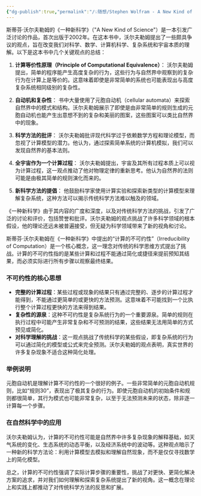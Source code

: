 ```yaml
---
{"dg-publish":true,"permalink":"/💡随想/Stephen Wolfram - A New Kind of Science 总结/","created":"2024-04-23T19:56:49.000+08:00","updated":"2024-04-23T21:54:40.438+08:00"}
---
```



斯蒂芬·沃尔夫勒姆的《一种新科学》（"A New Kind of Science"）是一本引发广泛讨论的作品，首次出版于2002年。在这本书中，沃尔夫勒姆提出了一些颇具争议的观点，旨在改变我们对科学、数学、计算机科学、复杂系统和宇宙本质的理解。以下是这本书中几个关键观点的总结：

1. **计算等价性原理（Principle of Computational Equivalence）**：
   沃尔夫勒姆提出，简单的程序能产生高度复杂的行为，这些行为与自然界中观察到的复杂行为在计算上是等价的。这意味着即使是非常简单的系统也可能表现出与高度复杂系统相同级别的复杂性。

2. **自动机和复杂性**：
   书中大量使用了元胞自动机（cellular automata）来探索自然界中的模式和结构。沃尔夫勒姆展示了即使是由非常简单的规则生成的元胞自动机也能产生出意想不到的复杂和美丽的图案，这些图案可以类比自然界中的现象。

3. **科学方法的批评**：
   沃尔夫勒姆批评现代科学过于依赖数学方程和理论模型，而忽视了计算模型的潜力。他认为，通过探索简单系统的计算机模拟，我们可以发现自然界的基本法则。

4. **全宇宙作为一个计算过程**：
   沃尔夫勒姆提出，宇宙及其所有过程本质上可以视为计算过程，这一观点推动了他对物理定律的重新思考。他认为自然界的法则可能是由极其简单的规则演化而来的。

5. **新科学方法的提倡**：
   他鼓励科学家使用计算实验和探索新类型的计算模型来理解复杂系统，这种方法可以揭示传统科学方法难以触及的领域。

《一种新科学》由于其内容的广度和深度，以及对传统科学方法的挑战，引发了广泛的讨论和评价，包括赞誉和批评。沃尔夫勒姆的观点挑战了许多科学领域的根本假设，他的理论还远未被普遍接受，但无疑为科学领域带来了新的视角和讨论。

斯蒂芬·沃尔夫勒姆在《一种新科学》中提出的“计算的不可约性”（Irreducibility of Computation）是一个核心概念，这一理念对传统的科学思维方式提出了挑战。计算的不可约性指的是某些计算和过程不能通过简化或捷径来提前预知其结果，而必须实际进行所有步骤以观察最终结果。

### 不可约性的核心思想

- **完整的计算过程**：某些过程或现象的结果只有通过完整的、逐步的计算过程才能得到，不能通过更简单的或更快的方法预测。这意味着不可能找到一个比执行整个计算过程更快的方法来得到结果。
- **复杂性的源泉**：这种不可约性是复杂系统行为的一个重要源泉。简单的规则在执行过程中可能产生非常复杂和不可预测的结果，这些结果无法用简单的方式预见或简化。
- **对科学理解的挑战**：这一观点挑战了传统科学的某些假设，即复杂系统的行为可以通过简化的模型或公式来完全预测。沃尔夫勒姆的观点表明，真实世界的许多复杂现象不适合这种简化处理。

### 举例说明

元胞自动机是理解计算不可约性的一个很好的例子。一些非常简单的元胞自动机规则，比如“规则30”，表现出了极其复杂的行为。即使元胞自动机的初始条件和规则都很简单，其行为模式也可能非常复杂，以至于无法预测未来的状态，除非逐一计算每一个步骤。

### 在自然科学中的应用

沃尔夫勒姆认为，计算的不可约性可能是自然界中许多复杂现象的解释基础，如天气系统的变化、生态系统的动态平衡，以及经济系统中的波动等。这种观点暗示了一种新的科学方法论：利用计算模型去模拟和理解自然现象，而不是仅仅寻找数学上的简化模型。

总之，计算的不可约性强调了实际计算步骤的重要性，挑战了对更快、更简化解决方案的追求，并对我们如何理解和探索复杂系统提出了新的视角。这一概念在理论上和实践上都推动了对传统科学方法的反思和扩展。